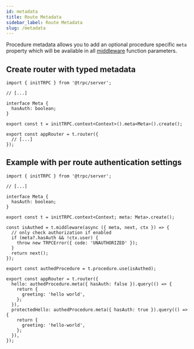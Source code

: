 ```yaml
---
id: metadata
title: Route Metadata
sidebar_label: Route Metadata
slug: /metadata
---
```


Procedure metadata allows you to add an optional procedure specific `meta` property which will be available in all [middleware](middlewares) function parameters.

## Create router with typed metadata

```tsx
import { initTRPC } from '@trpc/server';

// [...]

interface Meta {
  hasAuth: boolean;
}

export const t = initTRPC.context<Context>().meta<Meta>().create();

export const appRouter = t.router({
  // [...]
});
```

## Example with per route authentication settings

```tsx title='server.ts'
import { initTRPC } from '@trpc/server';

// [...]

interface Meta {
  hasAuth: boolean;
}

export const t = initTRPC.context<Context; meta: Meta>.create();

const isAuthed = t.middleware(async ({ meta, next, ctx }) => {
  // only check authorization if enabled
  if (meta?.hasAuth && !ctx.user) {
    throw new TRPCError({ code: 'UNAUTHORIZED' });
  }
  return next();
});

export const authedProcedure = t.procedure.use(isAuthed);

export const appRouter = t.router({
  hello: authedProcedure.meta({ hasAuth: false }).query(() => {
    return {
      greeting: 'hello world',
    };
  }),
  protectedHello: authedProcedure.meta({ hasAuth: true }).query(() => {
    return {
      greeting: 'hello-world',
    };
  }),
});
```

